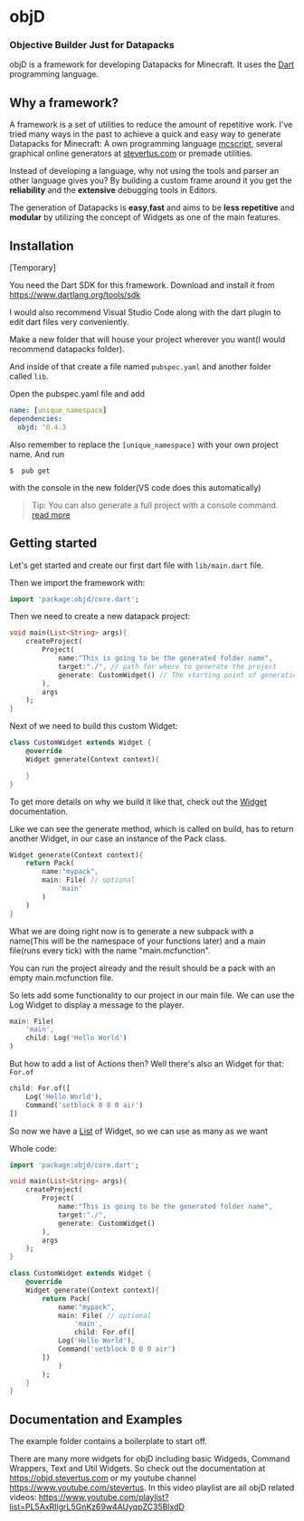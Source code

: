 # objD

### **O**bjective **B**uilder **J**ust for **D**atapacks

objD is a framework for developing Datapacks for Minecraft. It uses the [Dart](https://www.dartlang.org/guides/language/language-tour) programming language.

## Why a framework?

A framework is a set of utilities to reduce the amount of repetitive work.
I've tried many ways in the past to achieve a quick and easy way to generate Datapacks for Minecraft: A own programming language [mcscript](https://mcscript.stevertus.com), several graphical online generators at [stevertus.com](https://stevertus.com) or premade utilities.

Instead of developing a language, why not using the tools and parser an other language gives you?
By building a custom frame around it you get the **reliability** and the **extensive** debugging tools in Editors.

The generation of Datapacks is **easy**,**fast** and aims to be **less repetitive** and **modular** by utilizing the concept of Widgets as one of the main features.

## Installation

[Temporary]

You need the Dart SDK for this framework. Download and install it from https://www.dartlang.org/tools/sdk

I would also recommend Visual Studio Code along with the dart plugin to edit dart files very conveniently.

Make a new folder that will house your project wherever you want(I would recommend datapacks folder).

And inside of that create a file named `pubspec.yaml` and another folder called `lib`.

Open the pubspec.yaml file and add

```yaml
name: [unique_namespace]
dependencies:
  objd: ^0.4.3
```

Also remember to replace the `[unique_namespace]` with your own project name.
And run

```
$  pub get
```

with the console in the new folder(VS code does this automatically)

> Tip: You can also generate a full project with a console command. [read more](https://objd.stevertus.com/cli/)

## Getting started

Let's get started and create our first dart file with `lib/main.dart` file.

Then we import the framework with:

```dart
import 'package:objd/core.dart';
```

Then we need to create a new datapack project:

```dart
void main(List<String> args){
	createProject(
		Project(
			name:"This is going to be the generated folder name",
			target:"./", // path for where to generate the project
			generate: CustomWidget() // The starting point of generation
		),
		args
	);
}
```

Next of we need to build this custom Widget:

```dart
class CustomWidget extends Widget {
	@override
	Widget generate(Context context){

	}
}
```

To get more details on why we build it like that, check out the [Widget](https://objd.stevertus.com/basics/#widget) documentation.

Like we can see the generate method, which is called on build, has to return another Widget, in our case an instance of the Pack class.

```dart
Widget generate(Context context){
	return Pack(
		name:"mypack",
		main: File( // optional
			'main'
		)
	)
}
```

What we are doing right now is to generate a new subpack with a name(This will be the namespace of your functions later) and a main file(runs every tick) with the name "main.mcfunction".

You can run the project already and the result should be a pack with an empty main.mcfunction file.

So lets add some functionality to our project in our main file.
We can use the Log Widget to display a message to the player.

```dart
main: File(
	'main',
	child: Log('Hello World')
)
```

But how to add a list of Actions then? Well there's also an Widget for that:
`For.of`

```dart
child: For.of([
	Log('Hello World'),
	Command('setblock 0 0 0 air')
])
```

So now we have a [List](https://www.dartlang.org/guides/language/language-tour#lists) of Widget, so we can use as many as we want

Whole code:

```dart
import 'package:objd/core.dart';

void main(List<String> args){
    createProject(
        Project(
            name:"This is going to be the generated folder name",
            target:"./",
            generate: CustomWidget()
        ),
        args
    );
}

class CustomWidget extends Widget {
    @override
    Widget generate(Context context){
        return Pack(
            name:"mypack",
            main: File( // optional
                'main',
                child: For.of([
			Log('Hello World'),
			Command('setblock 0 0 0 air')
		])
            )
        );
    }
}
```

## Documentation and Examples

The example folder contains a boilerplate to start off.

There are many more widgets for objD including basic Widgeds, Command Wrappers, Text and Util Widgets.
So check out the documentation at https://objd.stevertus.com
or my youtube channel https://www.youtube.com/stevertus.
In this video playlist are all objD related videos: https://www.youtube.com/playlist?list=PL5AxRIlgrL5GnKz69w4AUyqpZC35BlxdD
